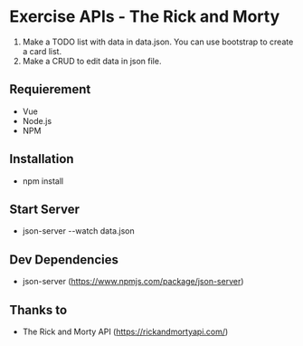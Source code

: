 # Exercise APIs - The Rick and Morty

1. Make a TODO list with data in data.json. You can use bootstrap to create a card list.
2. Make a CRUD to edit data in json file.

## Requierement

- Vue
- Node.js
- NPM

## Installation

- npm install

## Start Server

- json-server --watch data.json

## Dev Dependencies

- json-server (<a>https://www.npmjs.com/package/json-server</a>)

## Thanks to

- The Rick and Morty API (https://rickandmortyapi.com/)
